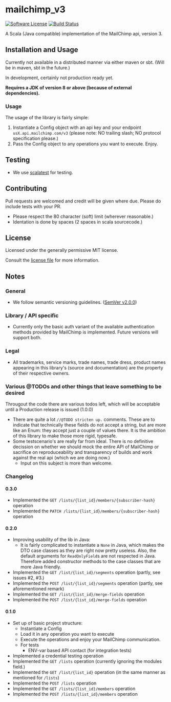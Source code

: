 # mailchimp_v3

[![Software License][ico-license]](LICENSE.md)
[![Build Status][ico-travis]](https://travis-ci.org/basdek/mailchimp_v3)

A Scala (Java compatible) implementation of the MailChimp api, version 3.

## Installation and Usage

Currently not available in a distributed manner via either maven or sbt.
(Will be in maven, sbt in the future.)

In development, certainly not production ready yet.

**Requires a JDK of version 8 or above (because of external dependencies).**

### Usage

The usage of the library is fairly simple:

1. Instantiate a Config object with an api key and your endpoint
    ```usX.api.mailchimp.com/v3``` (please note: NO trailing slash;
    NO protocol specification please.)
2. Pass the Config object to any operations you want to execute. Enjoy.

## Testing

* We use [scalatest](http://www.scalatest.org) for testing.

## Contributing

Pull requests are welcomed and credit will be given where due.
Please do include tests with your PR.

* Please respect the 80 character (soft) limit (wherever reasonable.)
* Identation is done by spaces (2 spaces in scala sourcecode.)

## License
Licensed under the generally permissive MIT license.

Consult the [license file](LICENSE.md) for more information.

## Notes

### General

* We follow semantic versioning guidelines. ([SemVer v2.0.0](http://semver.org/))

### Library / API specific

* Currently only the basic auth variant of the available authentication methods
provided by MailChimp is implemented. Future versions will support both.

### Legal

* All trademarks, service marks, trade names, trade dress, product names appearing
in this library's (source and documentation) are the property of their respective
owners.

### Various @TODOs and other things that leave something to be desired

Througout the code there are various todos left, which will be acceptable until
a Production release is issued (1.0.0)

* There are quite a lot ```//@TODO stricten up.``` comments. These are to indicate
that technically these fields do not accept a string, but are more like an Enum:
they accept just a couple of values there. It is the ambition of this library to
make those more rigid, typesafe.
* Some testscenario's are really far from ideal. There is no definitive decission
on whether we should mock the entire API of MailChimp or sacrifice on reproduceability
and transparency of builds and work against the real api (which we are doing now.)
    * Input on this subject is more than welcome.

### Changelog

#### 0.3.0

* Implemented the ```GET /lists/{list_id}/members/{subscriber-hash}``` operation
* Implemented the ```PATCH /lists/{list_id}/members/{subscriber-hash}``` operation

#### 0.2.0

* Improving usability of the lib in Java:
    * It is fairly complicated to instantiate a ```None``` in Java, which makes
    the DTO case classes as they are right now pretty useless. Also, the default
    arguments for ```ReadOnlyField```s are not respected in Java. Therefore added
    constructor methods to the case classes that are more Java friendly.
* Implemented the ```GET /list/{list_id}/segments``` operation
(partly, see issues #2, #3.)
* Implemented the ```POST /list/{list_id}/segments``` operation
(partly, see aforementioned remark)
* Implemented the ```GET /list/{list_id}/merge-fields``` operation
* Implemented the ```POST /list/{list_id}/merge-fields``` operation

#### 0.1.0

* Set up of basic project structure:
    * Instantiate a Config
    * Load it in any operation you want to execute
    * Execute the operations and enjoy your MailChimp communication.
    * For tests
        * ENV-var based API contact (for integration tests)
* Implemented a credential testing operation
* Implemented the ```GET /lists``` operation (currently ignoring the modules field.)
* Implemented the ```GET /list/{list_id}``` operation (in the same manner as
mentioned for ```/lists```)
* Implemented the ```POST /lists``` operation
* Implemented the ```GET /lists/{list_id}/members``` operation
* Implemented the ```POST /lists/{list_id}/members``` operation




[ico-license]: https://img.shields.io/badge/license-MIT-brightgreen.svg?style=flat-square
[ico-travis]: https://img.shields.io/travis/basdek/mailchimp_v3/master.svg?style=flat-square